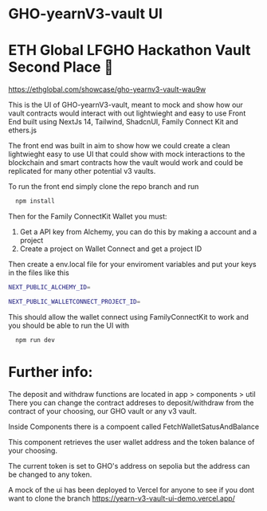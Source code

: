 # GHO-yearnV3-vault UI 

 # ETH Global LFGHO Hackathon Vault Second Place 🥈
https://ethglobal.com/showcase/gho-yearnv3-vault-wau9w

This is the UI of GHO-yearnV3-vault, meant to mock and show how our vault contracts would interact with out lightwieght and easy to use Front End built using NextJs 14, Tailwind, ShadcnUI, Family Connect Kit and ethers.js 


The front end was built in aim to show how we could create a clean lightwieght easy to use UI that could show with mock interactions to the blockchain and smart contracts how the vault would work and could be replicated for many other potential v3 vaults. 

To run the front end simply clone the repo branch and run 

```bash
  npm install
```

Then for the Family ConnectKit Wallet you must: 

1. Get a API key from Alchemy, you can do this by making a account and a project 
2. Create a project on Wallet Connect and get a project ID 

Then create a env.local file for your enviroment variables and put your keys in the files like this 

```bash
NEXT_PUBLIC_ALCHEMY_ID=

NEXT_PUBLIC_WALLETCONNECT_PROJECT_ID=
```
This should allow the wallet connect using FamilyConnectKit to work and you should be able to run the UI with 

```bash
  npm run dev
```
# Further info:
The deposit and withdraw functions are located in app > components > util 
There you can change the contract addreses to deposit/withdraw from the contract of your choosing, our GHO vault or any v3 vault. 

Inside Components there is a compoent called FetchWalletSatusAndBalance

This component retrieves the user wallet address and the token balance of your choosing. 

The current token is set to GHO's address on sepolia but the address can be changed to any token. 


A mock of the ui has been deployed to Vercel for anyone to see if you dont want to clone the branch 
https://yearn-v3-vault-ui-demo.vercel.app/


